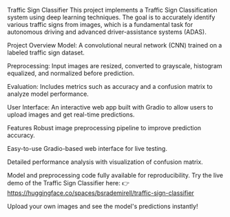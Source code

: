 Traffic Sign Classifier
This project implements a Traffic Sign Classification system using deep learning techniques. The goal is to accurately identify various traffic signs from images, which is a fundamental task for autonomous driving and advanced driver-assistance systems (ADAS).

Project Overview
Model: A convolutional neural network (CNN) trained on a labeled traffic sign dataset.

Preprocessing: Input images are resized, converted to grayscale, histogram equalized, and normalized before prediction.

Evaluation: Includes metrics such as accuracy and a confusion matrix to analyze model performance.

User Interface: An interactive web app built with Gradio to allow users to upload images and get real-time predictions.

Features
Robust image preprocessing pipeline to improve prediction accuracy.

Easy-to-use Gradio-based web interface for live testing.

Detailed performance analysis with visualization of confusion matrix.

Model and preprocessing code fully available for reproducibility. 
Try the live demo of the Traffic Sign Classifier here:
👉 https://huggingface.co/spaces/bsrademirell/traffic-sign-classifier

Upload your own images and see the model's predictions instantly!
